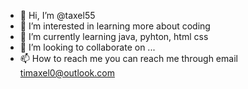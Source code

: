 - 👋 Hi, I’m @taxel55
- 👀 I’m interested in learning more about coding
- 🌱 I’m currently learning java, pyhton, html css
- 💞️ I’m looking to collaborate on ...
- 📫 How to reach me you can reach me through email timaxel0@outlook.com

<!---
taxel55/taxel55 is a ✨ special ✨ repository because its `README.md` (this file) appears on your GitHub profile.
You can click the Preview link to take a look at your changes.
--->
